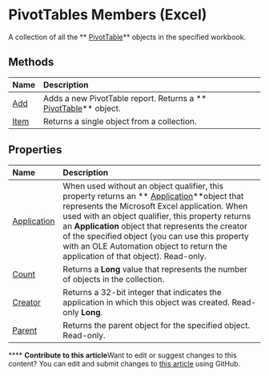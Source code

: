 
# PivotTables Members (Excel)
A collection of all the  ** [PivotTable](a9c1d4a0-78a9-f9a6-6daf-91cb63e45842.md)** objects in the specified workbook.

## Methods



|**Name**|**Description**|
|:-----|:-----|
| [Add](3b830532-e834-81c8-dd5e-a43ed2efc269.md)|Adds a new PivotTable report. Returns a  ** [PivotTable](a9c1d4a0-78a9-f9a6-6daf-91cb63e45842.md)** object.|
| [Item](1bdc8558-ec67-2823-fd02-ecd5ae4ecee6.md)|Returns a single object from a collection.|

## Properties



|**Name**|**Description**|
|:-----|:-----|
| [Application](b5ed8e6c-0f7c-b58b-6f9d-69fcc4d10602.md)|When used without an object qualifier, this property returns an  ** [Application](19b73597-5cf9-4f56-8227-b5211f657f6f.md)**object that represents the Microsoft Excel application. When used with an object qualifier, this property returns an  **Application** object that represents the creator of the specified object (you can use this property with an OLE Automation object to return the application of that object). Read-only.|
| [Count](dd0aecc5-b2d5-1994-0785-d340b543171c.md)|Returns a  **Long** value that represents the number of objects in the collection.|
| [Creator](7af2b706-9464-765b-2653-f275ab485fe8.md)|Returns a 32-bit integer that indicates the application in which this object was created. Read-only  **Long**.|
| [Parent](f05e06c9-f465-e1d3-3b5a-d1afa847d25e.md)|Returns the parent object for the specified object. Read-only.|

****   **Contribute to this article**Want to edit or suggest changes to this content? You can edit and submit changes to  [this article](https://github.com/jhershey00/VBA_Excel_Test/OpenXMLCon/articles/c5b75c05-61a6-d791-790d-ec2a4e5047ae.md) using GitHub.

